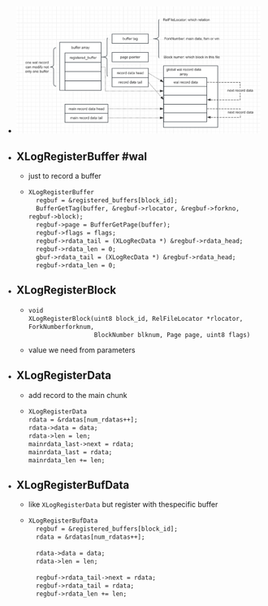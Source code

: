 - ![🖼 wal-record-structure.png](../assets/wal-record-structure.png)
- ## XLogRegisterBuffer #wal
  - just to record a buffer
  - ```
    XLogRegisterBuffer
      regbuf = &registered_buffers[block_id];
      BufferGetTag(buffer, &regbuf->rlocator, &regbuf->forkno, regbuf->block);
      regbuf->page = BufferGetPage(buffer);
      regbuf->flags = flags;
      regbuf->rdata_tail = (XLogRecData *) &regbuf->rdata_head;
      regbuf->rdata_len = 0;
      gbuf->rdata_tail = (XLogRecData *) &regbuf->rdata_head;
      regbuf->rdata_len = 0;
    ```
- ## XLogRegisterBlock
  - ```
    void
    XLogRegisterBlock(uint8 block_id, RelFileLocator *rlocator, ForkNumberforknum,
                      BlockNumber blknum, Page page, uint8 flags)
    ```
  - value we need from parameters
- ## XLogRegisterData
  - add record to the main chunk
  - ```
    XLogRegisterData
    rdata = &rdatas[num_rdatas++];
    rdata->data = data;
    rdata->len = len;
    mainrdata_last->next = rdata;
    mainrdata_last = rdata;
    mainrdata_len += len;
    ```
- ## XLogRegisterBufData
  - like `XLogRegisterData` but register with thespecific buffer
  - ```
    XLogRegisterBufData
      regbuf = &registered_buffers[block_id];
      rdata = &rdatas[num_rdatas++];
    
      rdata->data = data;
      rdata->len = len;
    
      regbuf->rdata_tail->next = rdata;
      regbuf->rdata_tail = rdata;
      regbuf->rdata_len += len;
    ```